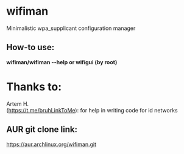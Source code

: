 # wifiman
Minimalistic wpa_supplicant configuration manager

## How-to use:

**wifiman/wifiman --help or wifigui (by root)**

# Thanks to:
Artem H. \
(https://t.me/bruhLinkToMe): for help in writing code for id networks

## AUR git clone link:

https://aur.archlinux.org/wifiman.git
